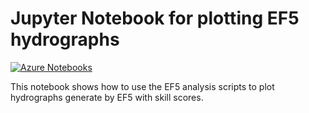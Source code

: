 Jupyter Notebook for plotting EF5 hydrographs
===

[![Azure Notebooks](https://notebooks.azure.com/launch.png)](https://notebooks.azure.com/import/gh/hydroslab/ef5-analysis)

This notebook shows how to use the EF5 analysis scripts to plot hydrographs generate by EF5 with skill scores.
